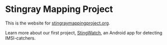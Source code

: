 # Stingray Mapping Project
This is the website for [stingraymappingproject.org](www.stingraymappingproject.org).

Learn more about our first project, [StingWatch](https://github.com/marvinmarnold/stingwatch), an Android app for detecting IMSI-catchers.
